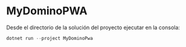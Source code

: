 # MyDominoPWA

Desde el directorio de la solución del proyecto ejecutar en la consola:
```c#
dotnet run --project MyDominoPwa
```
